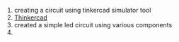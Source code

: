 1. creating a circuit using tinkercad simulator tool
2. [Thinkercad](https://www.tinkercad.com)
3. created a simple led circuit using various components
4. 
